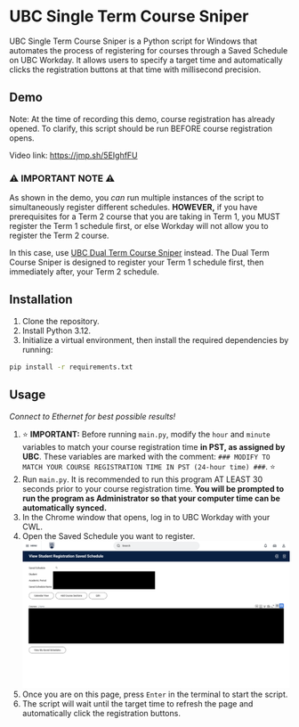 # UBC Single Term Course Sniper

UBC Single Term Course Sniper is a Python script for Windows that automates the process of registering for courses through a Saved Schedule on UBC Workday. It allows users to specify a target time and automatically clicks the registration buttons at that time with millisecond precision.

## Demo

Note: At the time of recording this demo, course registration has already opened. To clarify, this script should be run BEFORE course registration opens.

Video link: https://jmp.sh/5EIghfFU

### ⚠️ **IMPORTANT NOTE** ⚠️

As shown in the demo, you *can* run multiple instances of the script to simultaneously register different schedules. **HOWEVER,** if you have prerequisites for a Term 2 course that you are taking in Term 1, you MUST register the Term 1 schedule first, or else Workday will not allow you to register the Term 2 course.

In this case, use [UBC Dual Term Course Sniper](https://github.com/ExxML/UBC-Dual-Term-Course-Sniper) instead. The Dual Term Course Sniper is designed to register your Term 1 schedule first, then immediately after, your Term 2 schedule.

## Installation

1. Clone the repository.
2. Install Python 3.12.
3. Initialize a virtual environment, then install the required dependencies by running:
```bash
pip install -r requirements.txt
```

## Usage

*Connect to Ethernet for best possible results!*
1. ⭐ **IMPORTANT:** Before running `main.py`, modify the `hour` and `minute` variables to match your course registration time **in PST, as assigned by UBC**. These variables are marked with the comment: `### MODIFY TO MATCH YOUR COURSE REGISTRATION TIME IN PST (24-hour time) ###`. ⭐
2. Run `main.py`. It is recommended to run this program AT LEAST 30 seconds prior to your course registration time. **You will be prompted to run the program as Administrator so that your computer time can be automatically synced.**
3. In the Chrome window that opens, log in to UBC Workday with your CWL.
4. Open the Saved Schedule you want to register.
![alt text](SavedSchedulePreview.png)
5. Once you are on this page, press `Enter` in the terminal to start the script.
6. The script will wait until the target time to refresh the page and automatically click the registration buttons.
